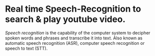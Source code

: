 # Real time Speech-Recognition to search & play youtube video.

*Speech recognition* is the capability of the computer system to decipher spoken words and phrases and transcribe it into text. Also known as automatic speech recognition (ASR), computer speech recognition or speech to text (STT).


